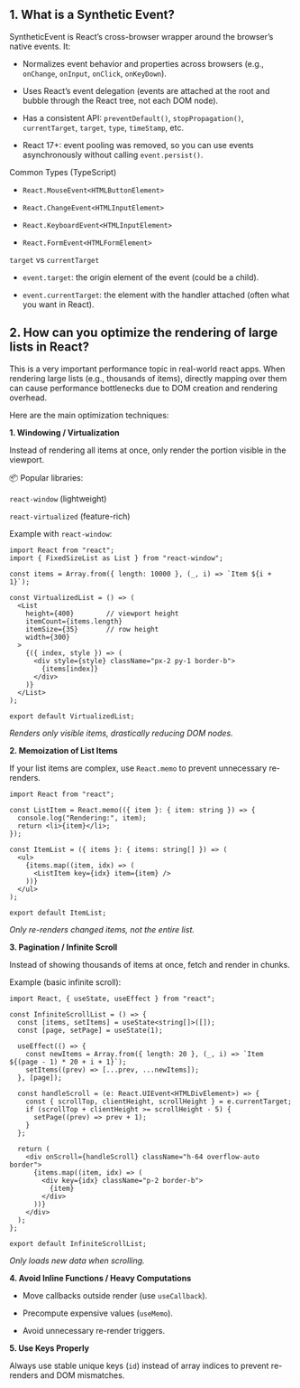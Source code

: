 ## 1. What is a Synthetic Event?

SyntheticEvent is React’s cross-browser wrapper around the browser’s native events. It:

 - Normalizes event behavior and properties across browsers (e.g., `onChange`, `onInput`, `onClick`, `onKeyDown`).

- Uses React’s event delegation (events are attached at the root and bubble through the React tree, not each DOM node).

- Has a consistent API: `preventDefault()`, `stopPropagation()`, `currentTarget`, `target`, `type`, `timeStamp`, etc.

- React 17+: event pooling was removed, so you can use events asynchronously without calling `event.persist()`.

Common Types (TypeScript)

- `React.MouseEvent<HTMLButtonElement>`

- `React.ChangeEvent<HTMLInputElement>`

- `React.KeyboardEvent<HTMLInputElement>`

- `React.FormEvent<HTMLFormElement>`

`target` vs `currentTarget`

- `event.target`: the origin element of the event (could be a child).

- `event.currentTarget`: the element with the handler attached (often what you want in React).

## 2. How can you optimize the rendering of large lists in React?

This is a very important performance topic in real-world react apps. When rendering large lists (e.g., thousands of items), directly mapping over them can cause performance bottlenecks due to DOM creation and rendering overhead.

Here are the main optimization techniques:

**1. Windowing / Virtualization**

Instead of rendering all items at once, only render the portion visible in the viewport.

📦 Popular libraries:

`react-window` (lightweight)

`react-virtualized` (feature-rich)

Example with `react-window`:

```tsx
import React from "react";
import { FixedSizeList as List } from "react-window";

const items = Array.from({ length: 10000 }, (_, i) => `Item ${i + 1}`);

const VirtualizedList = () => (
  <List
    height={400}        // viewport height
    itemCount={items.length}
    itemSize={35}       // row height
    width={300}
  >
    {({ index, style }) => (
      <div style={style} className="px-2 py-1 border-b">
        {items[index]}
      </div>
    )}
  </List>
);

export default VirtualizedList;
```
*Renders only visible items, drastically reducing DOM nodes.*

**2. Memoization of List Items**

If your list items are complex, use `React.memo` to prevent unnecessary re-renders.

```tsx
import React from "react";

const ListItem = React.memo(({ item }: { item: string }) => {
  console.log("Rendering:", item);
  return <li>{item}</li>;
});

const ItemList = ({ items }: { items: string[] }) => (
  <ul>
    {items.map((item, idx) => (
      <ListItem key={idx} item={item} />
    ))}
  </ul>
);

export default ItemList;
```
*Only re-renders changed items, not the entire list.*

**3. Pagination / Infinite Scroll**

Instead of showing thousands of items at once, fetch and render in chunks.

Example (basic infinite scroll):

```tsx
import React, { useState, useEffect } from "react";

const InfiniteScrollList = () => {
  const [items, setItems] = useState<string[]>([]);
  const [page, setPage] = useState(1);

  useEffect(() => {
    const newItems = Array.from({ length: 20 }, (_, i) => `Item ${(page - 1) * 20 + i + 1}`);
    setItems((prev) => [...prev, ...newItems]);
  }, [page]);

  const handleScroll = (e: React.UIEvent<HTMLDivElement>) => {
    const { scrollTop, clientHeight, scrollHeight } = e.currentTarget;
    if (scrollTop + clientHeight >= scrollHeight - 5) {
      setPage((prev) => prev + 1);
    }
  };

  return (
    <div onScroll={handleScroll} className="h-64 overflow-auto border">
      {items.map((item, idx) => (
        <div key={idx} className="p-2 border-b">
          {item}
        </div>
      ))}
    </div>
  );
};

export default InfiniteScrollList;
```
*Only loads new data when scrolling.*

**4. Avoid Inline Functions / Heavy Computations**

- Move callbacks outside render (use `useCallback`).

- Precompute expensive values (`useMemo`).

- Avoid unnecessary re-render triggers.

**5. Use Keys Properly**

Always use stable unique keys (`id`) instead of array indices to prevent re-renders and DOM mismatches.

